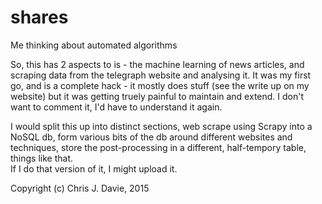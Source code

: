 # shares
Me thinking about automated algorithms

So, this has 2 aspects to is - the machine learning of news articles, and scraping data from the telegraph website and
analysing it.  It was my first go, and is a complete hack - it mostly does stuff (see the write up on my website) but it
was getting truely painful to maintain and extend.  I don't want to comment it, I'd have to understand it again.

I would split this up into distinct sections, web scrape using Scrapy into a NoSQL db, form various bits of the db around
different websites and techniques, store the post-processing in a different, half-tempory table, things like that.  
If I do that version of it, I might upload it.

Copyright (c) Chris J. Davie, 2015
